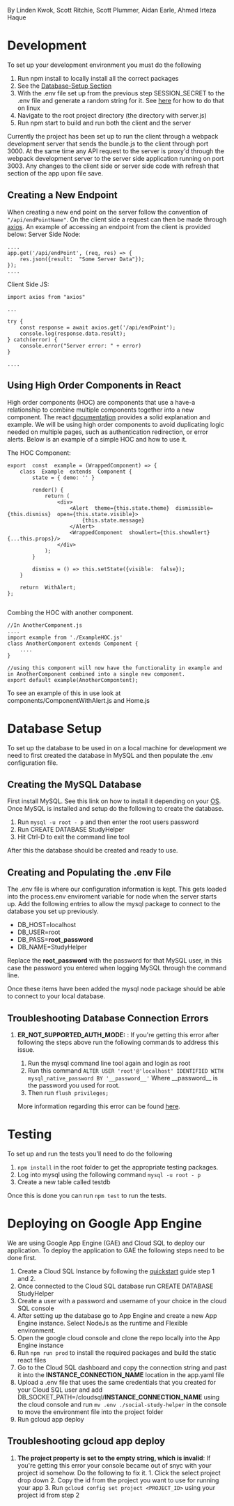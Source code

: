 By Linden Kwok, Scott Ritchie, Scott Plummer, Aidan Earle, Ahmed Irteza Haque

# Development
To set up your development environment you must do the following

 1. Run npm install to locally install all the correct packages
 2. See the  [Database-Setup Section](#Database-Setup)
 3. With the .env file set up from the previous step SESSION_SECRET to the .env file and generate a random string for it. See [here](https://unix.stackexchange.com/questions/230673/how-to-generate-a-random-string) for how to do that on linux
 4. Navigate to the root project directory (the directory with server.js)
 5. Run npm start to build and run both the client and the server
 
 Currently the project has been set up to run the client through a webpack development server that sends the bundle.js to the client through port 3000. At the same time any API request to the server is proxy'd through the webpack development server to the server side application running on port 3003. Any changes to the client side or server side code with refresh that section of the app upon file save.

## Creating a New Endpoint
When creating a new end point on the server follow the convention of `"/api/endPointName"`. On the client side a request can then be made through [axios](https://www.npmjs.com/package/axios). An example of accessing an endpoint from the client is provided below:
Server Side Node:
```
....
app.get('/api/endPoint', (req, res) => {
    res.json({result:  "Some Server Data"});
});
....
```

Client Side JS:
```
import axios from "axios" 

...

try {
    const response = await axios.get('/api/endPoint');
    console.log(response.data.result);
} catch(error) {
    console.error("Server error: " + error)
}

....
```
## Using High Order Components in React
High order components (HOC) are components that use a have-a relationship to combine multiple components together into a new component. The react [documentation](https://reactjs.org/docs/higher-order-components.html) provides a solid explanation and example. We will be using high order components to avoid duplicating logic needed on multiple pages, such as authentication redirection, or error alerts. Below is an example of a simple HOC and how to use it.

The HOC Component:
```
export  const  example = (WrappedComponent) => {
	class  Example  extends  Component {
		state = { demo: '' }

		render() {
			return (
				<div>
					<Alert  theme={this.state.theme}  dismissible={this.dismiss}  open={this.state.visible}>
						{this.state.message}
					</Alert>
					<WrappedComponent  showAlert={this.showAlert}  {...this.props}/>
				</div>
			);
		}

	    dismiss = () => this.setState({visible:  false});
    }
	
    return  WithAlert;
};


```

Combing the HOC with another component.

```
//In AnotherComponent.js
....
import example from './ExampleHOC.js'
class AnotherComponent extends Component {
	....
}

//using this component will now have the functionality in example and in AnotherComponent combined into a single new component.
export default example(AnotherCompontent);
```
 
 To see an example of this in use look at components/ComponentWithAlert.js and Home.js

# Database Setup
To set up the database to be used in on a local machine for development we need to first created the database in MySQL and then populate the .env configuration file.
## Creating the MySQL Database
First install MySQL. See this link on how to install it depending on your [OS](https://dev.mysql.com/doc/mysql-installation-excerpt/5.7/en/).  Once MySQL is installed and setup do the following to create the database.

 1. Run `mysql -u root - p` and then enter the root users password
 2. Run CREATE DATABASE StudyHelper
 3. Hit Ctrl-D to exit the command line tool

After this the database should be created and ready to use.
## Creating and Populating the .env File
The .env file is where our configuration information is kept. This gets loaded into the process.env enviroment variable for node when the server starts up. Add the following entries to allow the mysql package to connect to the database you set up previously.

 - DB_HOST=localhost
 - DB_USER=root
 - DB_PASS=__root_password__
 - DB_NAME=StudyHelper

Replace the __root_password__ with the password for that MySQL user, in this case the password you entered when logging MySQL through the command line.

Once these items have been added the mysql node package should be able to connect to your local database.

## Troubleshooting Database Connection Errors

 1. __ER_NOT_SUPPORTED_AUTH_MODE:__ : If you're getting this error after following the steps above run the following commands to address this issue. 
	 1. Run the mysql command line tool again and login as root
	 2. Run this command `ALTER USER 'root'@'localhost' IDENTIFIED WITH mysql_native_password BY '__password__'` Where __password\_\_ is the password you used for root.
	 3. Then run ``flush privileges;``

	More information regarding this error can be found [here](https://stackoverflow.com/questions/50093144/mysql-8-0-client-does-not-support-authentication-protocol-requested-by-server/53382070).

# Testing
To set up and run the tests you'll need to do the following
 1. `npm install` in the root folder to get the appropriate testing packages.
 2. Log into mysql using the following command `mysql -u root - p`
 3. Create a new table called testdb

 Once this is done you can run `npm test` to run the tests.

# Deploying on Google App Engine
We are using Google App Engine (GAE) and Cloud SQL to deploy our application. To deploy the application to GAE the following steps need to be done first.

 1. Create a Cloud SQL Instance by following the [quickstart](https://cloud.google.com/sql/docs/mysql/quickstart) guide step 1 and 2.
 3. Once connected to the Cloud SQL database run CREATE DATABASE StudyHelper
 4. Create a user with a password and username of your choice in the cloud SQL console
 5. After setting up the database go to App Engine and create a new App Engine instance. Select NodeJs as the runtime and Flexible environment.
 6. Open the google cloud console and clone the repo locally into the App Engine instance
 7. Run `npm run prod` to install the required packages and build the static react files
 8. Go to the Cloud SQL dashboard and copy the connection string and past it into the **INSTANCE_CONNECTION_NAME** location in the app.yaml file
 9. Upload a .env file that uses the same credentials that you created for your Cloud SQL user and add DB_SOCKET_PATH=/cloudsql/**INSTANCE_CONNECTION_NAME** using the cloud console and run `mv .env ./social-study-helper` in the console to move the environment file into the project folder
 10. Run gcloud app deploy

 ## Troubleshooting gcloud app deploy
  1. __The project property is set to the empty string, which is invalid__: If you're getting this error your console became out of snyc with your project id somehow. Do the following to fix it.
	1. Click the select project drop down
	2. Copy the id from the project you want to use for running your app
	3. Run `gcloud config set project <PROJECT_ID>` using your project id from step 2